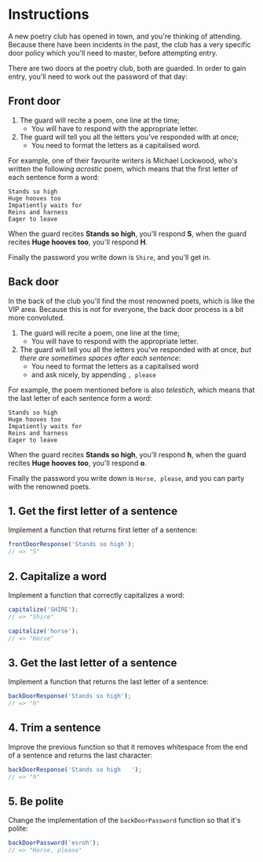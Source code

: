 # Instructions

A new poetry club has opened in town, and you're thinking of attending.
Because there have been incidents in the past, the club has a very specific door policy which you'll need to master, before attempting entry.

There are two doors at the poetry club, both are guarded.
In order to gain entry, you'll need to work out the password of that day:

## Front door

1. The guard will recite a poem, one line at the time;
   - You will have to respond with the appropriate letter.
2. The guard will tell you all the letters you've responded with at once;
   - You need to format the letters as a capitalised word.

For example, one of their favourite writers is Michael Lockwood, who's written the following _acrostic_ poem, which means that the first letter of each sentence form a word:

```text
Stands so high
Huge hooves too
Impatiently waits for
Reins and harness
Eager to leave
```

When the guard recites **Stands so high**, you'll respond **S**, when the guard recites **Huge hooves too**, you'll respond **H**.

Finally the password you write down is `Shire`, and you'll get in.

## Back door

In the back of the club you'll find the most renowned poets, which is like the VIP area.
Because this is not for everyone, the back door process is a bit more convoluted.

1. The guard will recite a poem, one line at the time;
   - You will have to respond with the appropriate letter.
2. The guard will tell you all the letters you've responded with at once, _but there are sometimes spaces after each sentence_:
   - You need to format the letters as a capitalised word
   - and ask nicely, by appending `, please`

For example, the poem mentioned before is also _telestich_, which means that the last letter of each sentence form a word:

```text
Stands so high
Huge hooves too
Impatiently waits for
Reins and harness
Eager to leave
```

When the guard recites **Stands so high**, you'll respond **h**, when the guard recites **Huge hooves too**, you'll respond **o**.

Finally the password you write down is `Horse, please`, and you can party with the renowned poets.



## 1. Get the first letter of a sentence

Implement a function that returns first letter of a sentence:

```javascript
frontDoorResponse('Stands so high');
// => "S"
```

## 2. Capitalize a word

Implement a function that correctly capitalizes a word:

```javascript
capitalize('SHIRE');
// => "Shire"

capitalize('horse');
// => "Horse"
```

## 3. Get the last letter of a sentence

Implement a function that returns the last letter of a sentence:

```javascript
backDoorResponse('Stands so high');
// => "h"
```

## 4. Trim a sentence

Improve the previous function so that it removes whitespace from the end of a sentence and returns the last character:

```javascript
backDoorResponse('Stands so high   ');
// => "h"
```

## 5. Be polite

Change the implementation of the `backDoorPassword` function so that it's polite:

```javascript
backDoorPassword('esroh');
// => "Horse, please"
```
